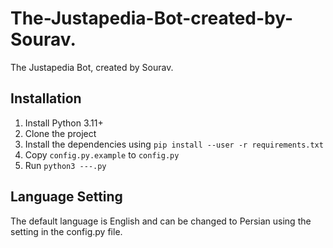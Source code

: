 # The-Justapedia-Bot-created-by-Sourav.
The Justapedia Bot, created by Sourav.
## Installation

1. Install Python 3.11+
2. Clone the project
3. Install the dependencies using `pip install --user -r requirements.txt`
4. Copy `config.py.example` to `config.py`
5. Run `python3 ---.py`


## Language Setting
The default language is English and can be changed to Persian using the setting in the config.py file.
